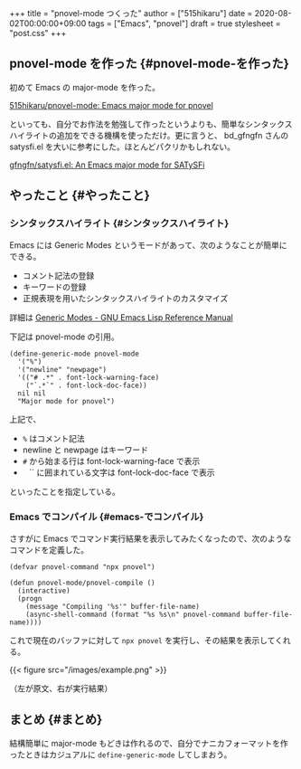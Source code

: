 +++
title = "pnovel-mode つくった"
author = ["515hikaru"]
date = 2020-08-02T00:00:00+09:00
tags = ["Emacs", "pnovel"]
draft = true
stylesheet = "post.css"
+++

## pnovel-mode を作った {#pnovel-mode-を作った}

初めて Emacs の major-mode を作った。

[515hikaru/pnovel-mode: Emacs major mode for pnovel](https://github.com/515hikaru/pnovel-mode)

といっても、自分でお作法を勉強して作ったというよりも、簡単なシンタックスハイライトの追加をできる機構を使っただけ。更に言うと、 bd\_gfngfn さんの satysfi.el を大いに参考にした。ほとんどパクリかもしれない。

[gfngfn/satysfi.el: An Emacs major mode for SATySFi](https://github.com/gfngfn/satysfi.el)


## やったこと {#やったこと}


### シンタックスハイライト {#シンタックスハイライト}

Emacs には Generic Modes というモードがあって、次のようなことが簡単にできる。

-   コメント記法の登録
-   キーワードの登録
-   正規表現を用いたシンタックスハイライトのカスタマイズ

詳細は [Generic Modes - GNU Emacs Lisp Reference Manual](https://www.gnu.org/software/emacs/manual/html%5Fnode/elisp/Generic-Modes.html)

下記は pnovel-mode の引用。

```emacs-lisp
(define-generic-mode pnovel-mode
  '("%")
  '("newline" "newpage")
  '(("# .*" . font-lock-warning-face)
    ("`.*`" . font-lock-doc-face))
  nil nil
  "Major mode for pnovel")
```

上記で、

-   `%` はコメント記法
-   newline と newpage はキーワード
-   `#` から始まる行は font-lock-warning-face で表示
-   `` `` `` に囲まれている文字は font-lock-doc-face で表示

といったことを指定している。


### Emacs でコンパイル {#emacs-でコンパイル}

さすがに Emacs でコマンド実行結果を表示してみたくなったので、次のようなコマンドを定義した。

```emacs-lisp
(defvar pnovel-command "npx pnovel")

(defun pnovel-mode/pnovel-compile ()
  (interactive)
  (progn
    (message "Compiling '%s'" buffer-file-name)
    (async-shell-command (format "%s %s\n" pnovel-command buffer-file-name))))
```

これで現在のバッファに対して `npx pnovel` を実行し、その結果を表示してくれる。

{{< figure src="/images/example.png" >}}

（左が原文、右が実行結果）


## まとめ {#まとめ}

結構簡単に major-mode もどきは作れるので、自分でナニカフォーマットを作ったときはカジュアルに `define-generic-mode` してしまおう。
